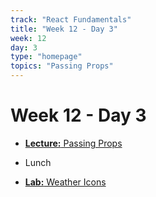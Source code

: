 ```yaml
---
track: "React Fundamentals"
title: "Week 12 - Day 3"
week: 12
day: 3
type: "homepage"
topics: "Passing Props"
---
```


# Week 12 - Day 3

- [**Lecture:** Passing Props ](/react-fundamentals/week-12/day-3/lecture-materials/passing-props)

- Lunch

- [**Lab:** Weather Icons ](/react-fundamentals/week-12/day-3/labs/react-weather-forecast)